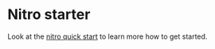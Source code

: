 # Nitro starter

Look at the [nitro quick start](https://nitro.build/guide#quick-start)
to learn more how to get started.
